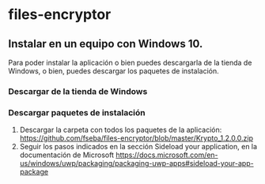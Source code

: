 # files-encryptor

## Instalar en un equipo con Windows 10.

Para poder instalar la aplicación o bien puedes descargarla de la tienda de Windows, o bien, puedes descargar los paquetes de instalación.

### Descargar de la tienda de Windows

### Descargar paquetes de instalación
1. Descargar la carpeta con todos los paquetes de la aplicación: https://github.com/fseba/files-encryptor/blob/master/Krypto_1.2.0.0.zip
2. Seguir los pasos indicados en la sección Sideload your application, en la documentación de Microsoft https://docs.microsoft.com/en-us/windows/uwp/packaging/packaging-uwp-apps#sideload-your-app-package
